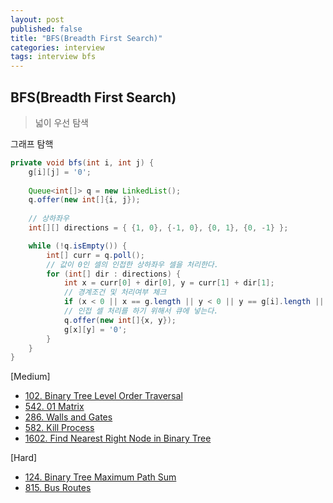 ```yaml
---
layout: post
published: false
title: "BFS(Breadth First Search)"
categories: interview
tags: interview bfs
---
```


## BFS(Breadth First Search)
> 넓이 우선 탐색

그래프 탐핵
```java
private void bfs(int i, int j) {
    g[i][j] = '0';
    
    Queue<int[]> q = new LinkedList();
    q.offer(new int[]{i, j});
    
    // 상하좌우
    int[][] directions = { {1, 0}, {-1, 0}, {0, 1}, {0, -1} };

    while (!q.isEmpty()) {
        int[] curr = q.poll();
        // 값이 0인 셀의 인접한 상하좌우 셀을 처리한다.
        for (int[] dir : directions) {
            int x = curr[0] + dir[0], y = curr[1] + dir[1];
            // 경계조건 및 처리여부 체크
            if (x < 0 || x == g.length || y < 0 || y == g[i].length || g[x][y] == '0') continue;
            // 인접 셀 처리를 하기 위해서 큐에 넣는다.
            q.offer(new int[]{x, y});
            g[x][y] = '0';
        }
    }
}
```

[Medium]
- [102. Binary Tree Level Order Traversal](https://leetcode.com/problems/binary-tree-level-order-traversal/)
- [542. 01 Matrix](https://leetcode.com/problems/01-matrix/)
- [286. Walls and Gates](https://leetcode.com/problems/walls-and-gates/)
- [582. Kill Process](https://leetcode.com/problems/kill-process/)
- [1602. Find Nearest Right Node in Binary Tree](https://leetcode.com/problems/find-nearest-right-node-in-binary-tree/)

[Hard]
- [124. Binary Tree Maximum Path Sum](https://leetcode.com/problems/binary-tree-maximum-path-sum/)
- [815. Bus Routes](https://leetcode.com/problems/bus-routes/)